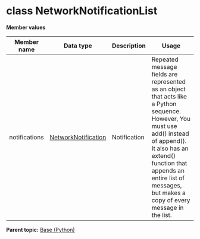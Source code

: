 # class NetworkNotificationList

 **Member values** 

|Member name|Data type|Description|Usage|
|-----------|---------|-----------|-----|
|notifications| [NetworkNotification](NetworkNotification.md#)|Notification|Repeated message fields are represented as an object that acts like a Python sequence. However, You must use add\(\) instead of append\(\). It also has an extend\(\) function that appends an entire list of messages, but makes a copy of every message in the list.|

**Parent topic:** [Base \(Python\)](../../summary_pages/Base.md)

